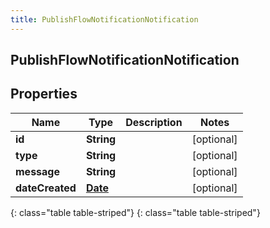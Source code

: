 ```yaml
---
title: PublishFlowNotificationNotification
---
```

## PublishFlowNotificationNotification


## Properties

| Name | Type | Description | Notes |
| ------------ | ------------- | ------------- | ------------- |
| **id** | **String** |  |  [optional] |
| **type** | **String** |  |  [optional] |
| **message** | **String** |  |  [optional] |
| **dateCreated** | [**Date**](Date.html) |  |  [optional] |
{: class="table table-striped"}
{: class="table table-striped"}


